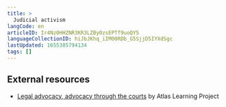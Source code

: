 ```yaml
---
title: >
  Judicial activism
langCode: en
articleID: Ir4Nz0HHZNR3KR3LZBy0zsEPTf9uoQY5
languageCollectionID: hiJbJKhq_iIM00RDb_G5SjjD5IYXdSgc
lastUpdated: 1655385794134
tags: []
---
```


## External resources

-   [Legal advocacy, advocacy through the courts](https://static1.squarespace.com/static/5543afc7e4b0a22c7d1e31d0/t/594bfd843a041175188697a0/1498152324976/Using+Legal+Advocacy+to+Achieve+Social+Change.pdf) by Atlas Learning Project